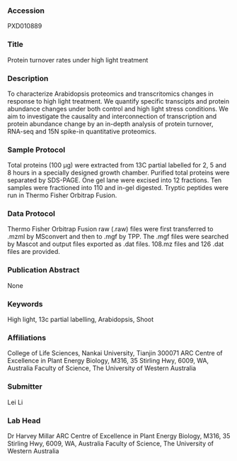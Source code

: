 ### Accession
PXD010889

### Title
Protein turnover rates under high light treatment

### Description
To characterize Arabidopsis proteomics and transcritomics changes in response to high  light treatment. We quantify specific transcipts and protein abundance changes under  both control and high light stress conditions. We aim to investigate the causality and  interconnection of transcription and protein abundance change by an in-depth analysis of  protein turnover, RNA-seq and 15N spike-in quantitative proteomics.

### Sample Protocol
Total proteins (100 µg) were extracted from 13C partial labelled for 2, 5 and 8 hours in a specially designed growth chamber. Purified total proteins were separated by SDS-PAGE. One gel lane were excised into 12 fractions.  Ten samples were fractioned into 110 and in-gel digested. Tryptic peptides were run in Thermo Fisher Orbitrap Fusion.

### Data Protocol
Thermo Fisher Orbitrap Fusion raw (.raw) files were first transferred to .mzml by MSconvert and then to .mgf by TPP. The .mgf files were searched by Mascot and output files exported as .dat files. 108.mz files and 126 .dat files are provided.

### Publication Abstract
None

### Keywords
High light, 13c partial labelling, Arabidopsis, Shoot

### Affiliations
College of Life Sciences, Nankai University, Tianjin 300071
ARC Centre of Excellence in Plant Energy Biology, M316, 35 Stirling Hwy, 6009, WA, Australia Faculty of Science, The University of Western Australia

### Submitter
Lei Li

### Lab Head
Dr Harvey Millar
ARC Centre of Excellence in Plant Energy Biology, M316, 35 Stirling Hwy, 6009, WA, Australia Faculty of Science, The University of Western Australia


